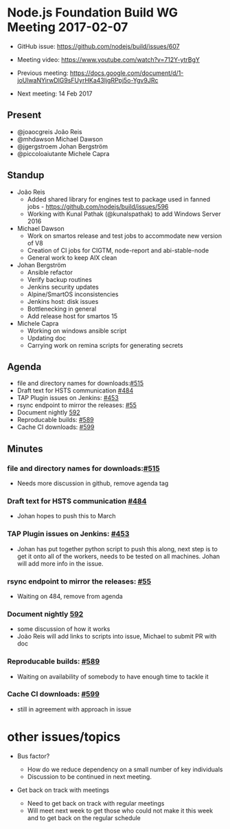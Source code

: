 # Node.js Foundation Build WG Meeting 2017-02-07

* GitHub issue: https://github.com/nodejs/build/issues/607
* Meeting video: https://www.youtube.com/watch?v=712Y-ytrBgY

* Previous meeting: https://docs.google.com/document/d/1-joUlwaNYirwDlG9sFUyrHKa43ljgRPpj5o-Ygv9JRc

* Next meeting: 14 Feb 2017


## Present

* @joaocgreis João Reis 
* @mhdawson   Michael Dawson
* @jgergstroem Johan Bergström
* @piccoloaiutante Michele Capra

## Standup

* João Reis 
  * Added shared library for engines test to package
    used in fanned jobs - https://github.com/nodejs/build/issues/596
  * Working with Kunal Pathak (@kunalspathak) to add Windows Server 2016
* Michael Dawson
  * Work on smartos release and test jobs to accommodate new version of V8
  * Creation of CI jobs for CIGTM, node-report and abi-stable-node
  * General work to keep AIX clean
* Johan Bergström
  * Ansible refactor
  * Verify backup routines
  * Jenkins security updates
  * Alpine/SmartOS inconsistencies
  * Jenkins host: disk issues
  * Bottlenecking in general
  * Add release host for smartos 15
* Michele Capra
  * Working on windows ansible script
  * Updating doc
  * Carrying work on remina scripts for generating secrets

## Agenda

* file and directory names for downloads:[#515](https://github.com/nodejs/build/issues/515)
* Draft text for HSTS communication [#484](https://github.com/nodejs/build/issues/484)
* TAP Plugin issues on Jenkins: [#453](https://github.com/nodejs/build/issues/453)
* rsync endpoint to mirror the releases: [#55](https://github.com/nodejs/build/issues/55)
* Document nightly [592](https://github.com/nodejs/build/issues/593)
* Reproducable builds: [#589](https://github.com/nodejs/build/issues/589)
* Cache CI downloads: [#599](https://github.com/nodejs/build/issues/599)

## Minutes

### file and directory names for downloads:[#515](https://github.com/nodejs/build/issues/515)
* Needs more discussion in github, remove agenda tag

### Draft text for HSTS communication [#484](https://github.com/nodejs/build/issues/484)
* Johan hopes to push this to March

### TAP Plugin issues on Jenkins: [#453](https://github.com/nodejs/build/issues/453)
* Johan has put together python script to push this along,
  next step is to get it onto all of the workers, needs to
  be tested on all machines. Johan will add more
  info in the issue.

### rsync endpoint to mirror the releases: [#55](https://github.com/nodejs/build/issues/55)
* Waiting on 484, remove from agenda

### Document nightly [592](https://github.com/nodejs/build/issues/593)
* some discussion of how it works
* João Reis  will add links to scripts into issue, Michael to submit PR with doc 

### Reproducable builds: [#589](https://github.com/nodejs/build/issues/589)
* Waiting on availability of somebody to have enough time to tackle it

### Cache CI downloads: [#599](https://github.com/nodejs/build/issues/599)
* still in agreement with approach in issue

# other issues/topics

* Bus factor?
  * How do we reduce dependency on a small number of key individuals
  * Discussion to be continued in next meeting.

* Get back on track with meetings
  * Need to get back on track with regular meetings
  * Will meet next week to get those who could not make it this week
    and to get back on the regular schedule


